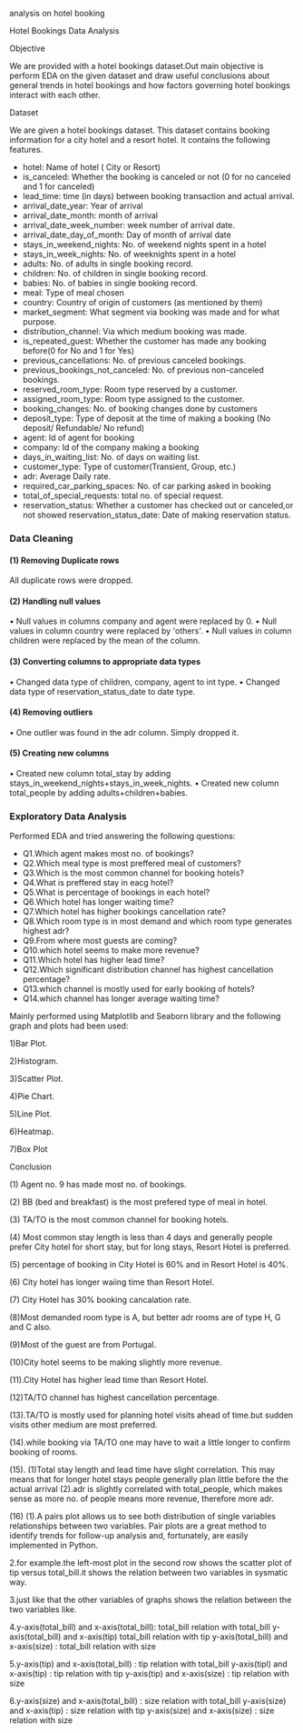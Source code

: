  analysis on hotel booking 

Hotel Bookings Data Analysis

 Objective

We are provided with a hotel bookings dataset.Out main objective is perform EDA on the given dataset and draw useful 
conclusions about general trends in hotel bookings and how factors governing hotel bookings interact with each other.

Dataset

We are given a hotel bookings dataset. This dataset contains booking information for a city hotel and a resort hotel. It contains the following features.
- hotel: Name of hotel ( City or Resort)
- is_canceled: Whether the booking is canceled or not (0 for no canceled and 1 for canceled)
- lead_time: time (in days) between booking transaction and actual arrival.
- arrival_date_year: Year of arrival
- arrival_date_month: month of arrival
- arrival_date_week_number: week number of arrival date.
- arrival_date_day_of_month: Day of month of arrival date
- stays_in_weekend_nights: No. of weekend nights spent in a hotel
- stays_in_week_nights: No. of weeknights spent in a hotel
- adults: No. of adults in single booking record.
- children: No. of children in single booking record.
- babies: No. of babies in single booking record. 
- meal: Type of meal chosen 
- country: Country of origin of customers (as mentioned by them)
- market_segment: What segment via booking was made and for what purpose.
- distribution_channel: Via which medium booking was made.
- is_repeated_guest: Whether the customer has made any booking before(0 for No and 1 for 
                     Yes)
- previous_cancellations: No. of previous canceled bookings.
- previous_bookings_not_canceled: No. of previous non-canceled bookings.
- reserved_room_type: Room type reserved by a customer.
- assigned_room_type: Room type assigned to the customer.
- booking_changes: No. of booking changes done by customers
- deposit_type: Type of deposit at the time of making a booking (No deposit/ Refundable/ No refund)
- agent: Id of agent for booking
- company: Id of the company making a booking
- days_in_waiting_list: No. of days on waiting list.
- customer_type: Type of customer(Transient, Group, etc.)
- adr: Average Daily rate.
- required_car_parking_spaces: No. of car parking asked in booking
- total_of_special_requests: total no. of special request.
- reservation_status: Whether a customer has checked out or canceled,or not showed 
reservation_status_date: Date of making reservation status.

### Data Cleaning 

#### (1) Removing Duplicate rows
All duplicate rows were dropped.

#### (2) Handling null values
•	Null values in columns company and agent were replaced by 0.
•	Null values in column country were replaced by 'others'.
•	Null values in column children were replaced by the mean of the column.

#### (3) Converting columns to appropriate data types
•	Changed data type of children, company, agent to int type.
•	Changed data type of reservation_status_date to date type.

#### (4) Removing outliers
•	One outlier was found in the adr column. Simply dropped it.

#### (5) Creating new columns
•	Created new column total_stay by adding stays_in_weekend_nights+stays_in_week_nights.
•	Created new column total_people by adding adults+children+babies.

### Exploratory Data Analysis

Performed EDA and tried answering the following questions:
-	Q1.Which agent makes most no. of bookings?
-	Q2.Which meal type is most preffered meal of customers?
-	Q3.Which is the most common channel for booking hotels?
-	Q4.What is preffered stay in eacg hotel?
-	Q5.What is percentage of bookings in each hotel?
-	Q6.Which hotel has longer waiting time?
-	Q7.Which hotel has higher bookings cancellation rate?
-	Q8.Which room type is in most demand and which room type generates highest adr?
-	Q9.From where most guests are coming?
-	Q10.which hotel seems to make more revenue?
-	Q11.Which hotel has higher lead time?
-	Q12.Which significant distribution channel has highest cancellation percentage?
-	Q13.which channel is mostly used for early booking of hotels?
-	Q14.which channel has longer average waiting time?

Mainly performed using Matplotlib and Seaborn library and the following graph and plots had been used:

1)Bar Plot.

2)Histogram.

3)Scatter Plot.

4)Pie Chart.

5)Line Plot.

6)Heatmap.

7)Box Plot


 Conclusion

(1) Agent no. 9 has made most no. of bookings.

(2) BB (bed and breakfast) is the most prefered type of meal in hotel.  

(3) TA/TO is the most common channel for booking hotels.

(4) Most common stay length is less than 4 days and generally people prefer City hotel for short stay, but for long stays, Resort Hotel is preferred.

(5) percentage of booking in City Hotel is 60% and in Resort Hotel is 40%.

(6) City hotel has longer waiing time than Resort Hotel.

(7) City Hotel has 30% booking cancalation rate.

(8)Most demanded room type is A, but better adr rooms are of type H, G and C also.

(9)Most of the guest are from Portugal.

(10)City hotel seems to be making slightly more revenue.

(11).City Hotel has higher lead time than Resort Hotel.

(12)TA/TO channel has highest cancellation percentage.

(13).TA/TO is mostly used for planning hotel visits ahead of time.but sudden visits other medium are most preferred.

(14).while booking via TA/TO one may have to wait a little longer to confirm booking of rooms.

(15). (1)Total stay length and lead time have slight correlation. This may means that for longer hotel stays people generally plan little before the the actual arrival (2).adr is slightly correlated with total_people, which makes sense as more no. of people means more revenue, therefore more adr.

(16) (1).A pairs plot allows us to see both distribution of single variables relationships between two variables. Pair plots 
are a great method to identify trends for follow-up analysis and, fortunately, are easily implemented in Python.

2.for example.the left-most plot in the second row shows the scatter plot of tip versus total_bill.it shows the relation between two variables in sysmatic way.

3.just like that the other variables of graphs shows the relation between the two variables like.

4.y-axis(total_bill) and x-axis(total_bill): total_bill relation with total_bill y-axis(total_bill) and x-axis(tip) total_bill relation with tip y-axis(total_bill) and x-axis(size) : total_bill relation with size

5.y-axis(tip) and x-axis(total_bill) : tip relation with total_bill y-axis(tipl) and x-axis(tip) : tip relation with tip y-axis(tip) and x-axis(size) : tip relation with size

6.y-axis(size) and x-axis(total_bill) : size relation with total_bill y-axis(size) and x-axis(tip) : size relation with tip y-axis(size) and x-axis(size) : size relation with size
